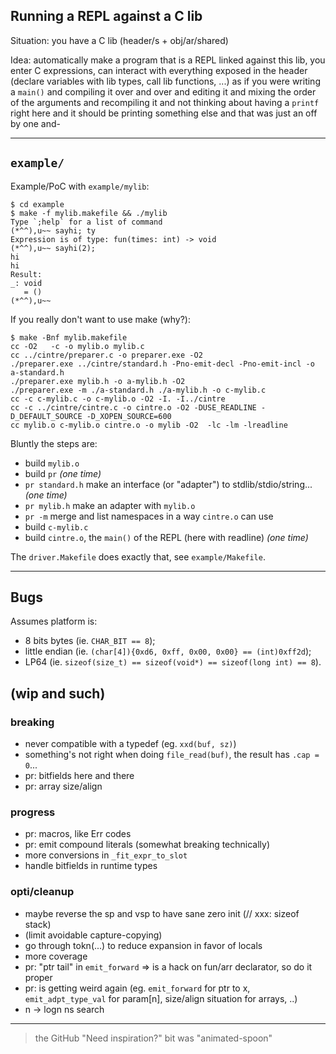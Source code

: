 ## Running a REPL against a C lib

Situation: you have a C lib (header/s + obj/ar/shared)

Idea: automatically make a program that is a REPL linked against this lib, you
enter C expressions, can interact with everything exposed in the header
(declare variables with lib types, call lib functions, ...) as if you were
writing a `main()` and compiling it over and over and editing it and mixing the order of the arguments and recompiling it and not thinking about having a `printf` right here and it should be printing something else and that was just an off by one and-

---

## `example/`

Example/PoC with `example/mylib`:
```console
$ cd example
$ make -f mylib.makefile && ./mylib
Type `;help` for a list of command
(*^^),u~~ sayhi; ty
Expression is of type: fun(times: int) -> void
(*^^),u~~ sayhi(2);
hi
hi
Result:
_: void
   = ()
(*^^),u~~
```

If you really don't want to use make (why?):
```console
$ make -Bnf mylib.makefile
cc -O2   -c -o mylib.o mylib.c
cc ../cintre/preparer.c -o preparer.exe -O2
./preparer.exe ../cintre/standard.h -Pno-emit-decl -Pno-emit-incl -o a-standard.h
./preparer.exe mylib.h -o a-mylib.h -O2
./preparer.exe -m ./a-standard.h ./a-mylib.h -o c-mylib.c
cc -c c-mylib.c -o c-mylib.o -O2 -I. -I../cintre
cc -c ../cintre/cintre.c -o cintre.o -O2 -DUSE_READLINE -D_DEFAULT_SOURCE -D_XOPEN_SOURCE=600
cc mylib.o c-mylib.o cintre.o -o mylib -O2  -lc -lm -lreadline
```

Bluntly the steps are:
- build `mylib.o`
- build `pr` _(one time)_
- `pr standard.h` make an interface (or "adapter") to stdlib/stdio/string... _(one time)_
- `pr mylib.h` make an adapter with `mylib.o`
- `pr -m` merge and list namespaces in a way `cintre.o` can use
- build `c-mylib.c`
- build `cintre.o`, the `main()` of the REPL (here with readline) _(one time)_

The `driver.Makefile` does exactly that, see `example/Makefile`.

---

## Bugs

Assumes platform is:
- 8 bits bytes (ie. `CHAR_BIT == 8`);
- little endian (ie. `(char[4]){0xd6, 0xff, 0x00, 0x00} == (int)0xff2d`);
- LP64 (ie. `sizeof(size_t) == sizeof(void*) == sizeof(long int) == 8`).

## (wip and such)

### breaking
- never compatible with a typedef (eg. `xxd(buf, sz)`)
- something's not right when doing `file_read(buf)`, the result has `.cap = 0`...
- pr: bitfields here and there
- pr: array size/align

### progress
- pr: macros, like Err codes
- pr: emit compound literals (somewhat breaking technically)
- more conversions in `_fit_expr_to_slot`
- handle bitfields in runtime types

### opti/cleanup
- maybe reverse the sp and vsp to have sane zero init (// xxx: sizeof stack)
- (limit avoidable capture-copying)
- go through tokn(...) to reduce expansion in favor of locals
- more coverage
- pr: "ptr tail" in `emit_forward` => is a hack on fun/arr declarator, so do it proper
- pr: is getting weird again (eg. `emit_forward` for ptr to x, `emit_adpt_type_val` for param[n], size/align situation for arrays, ..)
- n -> logn ns search

---

> the GitHub "Need inspiration?" bit was "animated-spoon"
